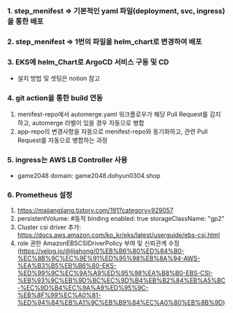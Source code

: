 ### 1. step_menifest => 기본적인 yaml 파일(deployment, svc, ingress) 을 통한 배포

### 2. step_menifest => 1번의 파일을 helm_chart로 변경하여 배포

### 3. EKS에 helm_Chart로 ArgoCD 서비스 구동 및 CD
- 설치 방법 및 셋팅은 notion 참고

### 4. git action을 통한 build 연동
  1. menifest-repo에서 automerge.yaml 워크플로우가 해당 Pull Request를 감지하고, automerge 라벨이 있을 경우 자동으로 병합
  2. app-repo의 변경사항을 자동으로 menifest-repo와 동기화하고, 관련 Pull Request를 자동으로 병합하는 과정
     
### 5. ingress는 AWS LB Controller 사용
- game2048 domain: game2048.dohyun0304.shop

### 6. Prometheus 설정
  1. https://majjangjjang.tistory.com/191?category=929057
  2. persistentVolume: #동적 binding
     enabled: true
     storageClassName: "gp2"
  3. Cluster csi driver 추가: https://docs.aws.amazon.com/ko_kr/eks/latest/userguide/ebs-csi.html
  4. role 권한 AmazonEBSCSIDriverPolicy 부여 및 신뢰관계 수정
     (https://velog.io/@lijahong/0%EB%B6%80%ED%84%B0-%EC%8B%9C%EC%9E%91%ED%95%98%EB%8A%94-AWS-%EA%B3%B5%EB%B6%80-EKS-%ED%99%9C%EC%9A%A9%ED%95%98%EA%B8%B0-EBS-CSI-%EB%93%9C%EB%9D%BC%EC%9D%B4%EB%B2%84%EB%A5%BC-%EC%9D%B4%EC%9A%A9%ED%95%9C-%EB%8F%99%EC%A0%81-%ED%94%84%EB%A1%9C%EB%B9%84%EC%A0%80%EB%8B%9D)

